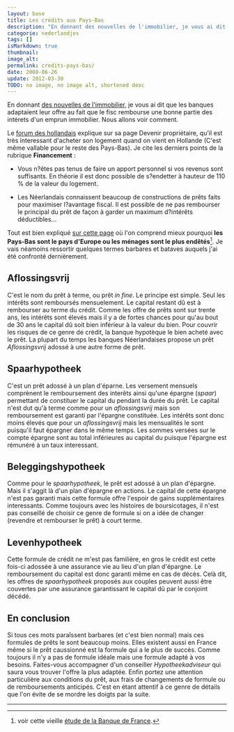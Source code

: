 ```yaml
---
layout: base
title: Les crédits aux Pays-Bas
description: "En donnant des nouvelles de l'immobilier, je vous ai dit que les banques adaptaient leur offre au fait que le fisc rembourse une bonne partie des intérets d'un"
categorie: nederlandjes
tags: []
isMarkdown: true
thumbnail: 
image_alt: 
permalink: credits-pays-bas/
date: 2008-06-26
update: 2012-03-30
TODO: no image, no image alt, shortened desc
---
```


En donnant [des nouvelles de l'immobilier](/des-nouvelles-de-l-immobilier), je vous ai dit que les banques adaptaient leur offre au fait que le fisc rembourse une bonne partie des intérets d'un emprun immobilier. Nous allons voir comment.

Le [forum des hollandais](/le-forum-des-hollandais) explique sur sa page Devenir propriétaire, qu'il est très interessant d'acheter son logement quand on vient en Hollande (C'est même vallable pour le reste des Pays-Bas). Je cite les derniers points de la rubrique  **Financement** :

* Vous n?êtes pas tenus de faire un apport personnel si vos revenus sont suffisants. En théorie il est donc possible de s?endetter à hauteur de 110 % de la valeur du logement. 

* Les Néerlandais connaissent beaucoup de constructions de prêts faits pour maximiser l?avantage fiscal. Il est possible de ne pas rembourser le principal du prêt de façon à garder un maximum d?intérêts déductibles...

Tout est bien expliqué [sur cette page](http://www.leforum.nl/lewiki/index.php/Devenir_propri%C3%A9taire) où l'on comprend mieux pourquoi **les Pays-Bas sont le pays d'Europe ou les ménages sont le plus endêtés**[^1]. Je vais néamoins ressortir quelques termes barbares et bataves auquels j'ai été confronté dernièrement.

## Aflossingsvrij
C'est le nom du prêt à terme, ou prêt *in fine*. Le principe est simple. Seul les intérêts sont remboursés mensuelement. Le capital restant dû est à rembourser au terme du crédit. Comme les offre de prêts sont sur trente ans, les intérêts sont élevés mais il y a de fortes chances pour qu'au bout de 30 ans le capital dû soit bien inférieur à la valeur du bien. Pour couvrir les risques de ce genre de crédit, la banque hypotèque le bien acheté avec le prêt. La plupart du temps les banques Néerlandaises propose un prêt *Aflossingsvrij* adossé à une autre forme de prêt.

## Spaarhypotheek
C'est un prêt adossé à un plan d'éparne. Les versement mensuels comprènent le remboursement des interêts ainsi qu'une épargne (*spaar*) permettant de constituer le capital du pendant la durée du prêt. Le capital n'est dut qu'à terme comme pour un *aflossingsvrij* mais son remboursement est garanti par l'épargne constituée. Les intérêts sont donc moins élevés que pour un *aflossingsvrij* mais les mensualités le sont puisqu'il faut épargner dans le même temps. Les sommes versées sur le compte épargne sont au total inférieures au capital du puisque l'épargne est rémunéré à un taux interessant.

## Beleggingshypotheek
Comme pour le *spaarhypotheek*, le prêt est adossé à un plan d'épargne. Mais il s'aggit là d'un plan d'épargne en actions. Le capital de cette épargne n'est pas garanti mais cette formule offre l'espoir de gains supplémentaires interessants. Comme toujours avec les histoires de boursicotages, il n'est pas conseillé de choisir ce genre de formule si on a idée de changer (revendre et rembourser le prêt) à court terme.

## Levenhypotheek
Cette formule de crédit ne m'est pas familière, en gros le crédit est cette fois-ci adossée à une assurance vie au lieu d'un plan d'épargne. Le remboursement du capital est donc garanti même en cas de décès. Celà dit, les offres de *spaarhypotheek* proposés aux couples peuvent aussi être couvertes par une assurance garantissant le capital dû par le conjoint décédé.

## En conclusion
Si tous ces mots paraîssent barbares (et c'est bien normal) mais ces formules de prêts le sont beaucoup moins. Elles existent aussi en France même si le prêt caussionné est la formule qui a le plus de succès. Comme toujours il n'y a pas de formule idéale mais une formule adapté à vos besoins. Faites-vous accompagner d'un conseiller *Hypotheekadviseur* qui saura vous trouver l'offre la plus adaptée. Enfin portez une attention particulière aux conditions du prêt, aux frais de changements de formule ou de remboursements anticipés. C'est en étant attentif à ce genre de détails que l'on évite de se mordre les doigts par la suite.

---
[^1]: voir cette vieille [étude de la Banque de France](http://blog.re/me-in-amsterdam/files/data/etu144_Banque-de-France.pdf).
<!-- post notes:
http://www.johnpdewit.nl/hypotheek_vormen.php
http://www.banque-france.fr/fr/publications/telechar/bulletin/etu144_1.pdf
--->
